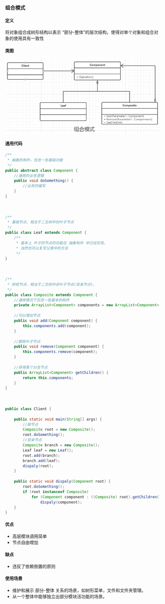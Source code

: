 ### 组合模式

#### 定义

将对象组合成树形结构以表示 “部分-整体”的层次结构，使得对单个对象和组合对象的使用具有一致性

#### 类图

![](202012261537.png)

#### 通用代码

```java
/**
 * 抽象的构件，包含一些基础功能
 */
public abstract class Component {
    //通用的业务逻辑
    public void doSomething() {
        //业务的编写
    }
}



/**
 * 基础节点，相当于二叉树中的叶子节点
 */
public class Leaf extends Component {
    /**
     * 基本上 叶子的节点的功能在 抽象构件 中已经实现，
     * 当然也可以复写父类中的方法
     */
}



/**
 * 树杈节点，相当于二叉树中非叶子节点(双亲节点)，
 */
public class Composite extends Component {
    //通常情况下包含一些基本的构件
    private ArrayList<Component> components = new ArrayList<Component>();

    //可以增加节点
    public void add(Component component) {
        this.components.add(component);
    }

    //删除叶子节点
    public void remove(Component component) {
        this.components.remove(component);
    }

    //获得某个分支节点
    public ArrayList<Component> getChildren() {
        return this.components;
    }
}



public class Client {

    public static void main(String[] args) {
        //根节点
        Composite root = new Composite();
        root.doSomething();
        //双亲节点
        Composite branch = new Composite();
        Leaf leaf = new Leaf();
        root.add(branch);
        branch.add(leaf);
        dispaly(root);
    }

    public static void dispaly(Component root) {
        root.doSomething();
        if (root instanceof Composite)
            for (Component component : ((Composite) root).getChildren())
                dispaly(component);
    }
}
```

#### 优点

- 高层模块调用简单
- 节点自由增加

#### 缺点

- 违反了依赖倒置的原则

#### 使用场景

- 维护和展示 部分-整体 关系的场景，如树形菜单，文件和文件夹管理。
- 从一个整体中能够独立出部分模块活功能的场景。

